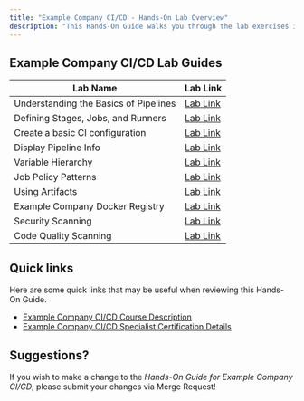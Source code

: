 ```yaml
---
title: "Example Company CI/CD - Hands-On Lab Overview"
description: "This Hands-On Guide walks you through the lab exercises in the Example Company CI/CD course."
---
```


## Example Company CI/CD Lab Guides

| Lab Name |  Lab Link |
|-----------|------------|
| Understanding the Basics of Pipelines | [Lab Link](/handbook/customer-success/professional-services-engineering/education-services/gitlabcicdhandsonlab1) |
| Defining Stages, Jobs, and Runners | [Lab Link](/handbook/customer-success/professional-services-engineering/education-services/gitlabcicdhandsonlab2) |
| Create a basic CI configuration | [Lab Link](/handbook/customer-success/professional-services-engineering/education-services/gitlabcicdhandsonlab3) |
| Display Pipeline Info | [Lab Link](/handbook/customer-success/professional-services-engineering/education-services/gitlabcicdhandsonlab4) |
| Variable Hierarchy | [Lab Link](/handbook/customer-success/professional-services-engineering/education-services/gitlabcicdhandsonlab5) |
| Job Policy Patterns | [Lab Link](/handbook/customer-success/professional-services-engineering/education-services/gitlabcicdhandsonlab6) |
| Using Artifacts |  [Lab Link](/handbook/customer-success/professional-services-engineering/education-services/gitlabcicdhandsonlab7) |
| Example Company Docker Registry |  [Lab Link](/handbook/customer-success/professional-services-engineering/education-services/gitlabcicdhandsonlab8) |
| Security Scanning | [Lab Link](/handbook/customer-success/professional-services-engineering/education-services/gitlabcicdhandsonlab9) |
| Code Quality Scanning | [Lab Link](/handbook/customer-success/professional-services-engineering/education-services/gitlabcicdhandsonlab9alt) |

## Quick links

Here are some quick links that may be useful when reviewing this Hands-On Guide.

* [Example Company CI/CD Course Description](https://about.example_company.com/services/education/example_company-ci/)
* [Example Company CI/CD Specialist Certification Details](https://about.example_company.com/services/education/example_company-cicd-associate/)

## Suggestions?

If you wish to make a change to the *Hands-On Guide for Example Company CI/CD*, please submit your changes via Merge Request!

